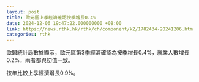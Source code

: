 ```yaml
---
layout: post
title: 歐元區上季經濟確認按季增長0.4%
date: 2024-12-06 19:47:22.000000000 +08:00
link: https://news.rthk.hk/rthk/ch/component/k2/1782434-20241206.htm
categories: rthk
---
```


歐盟統計局數據顯示，歐元區第3季經濟確認為按季增長0.4%，就業人數增長0.2%，兩者都與初值一致。

按年比較上季經濟增長0.9%。
